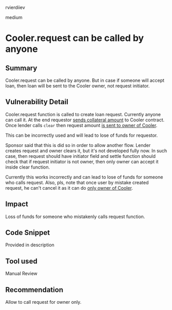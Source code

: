 rvierdiiev

medium

# Cooler.request can be called by anyone

## Summary
Cooler.request can be called by anyone. But in case if someone will accept loan, then loan will be sent to the Cooler owner, not request initiator.
## Vulnerability Detail
Cooler.request function is called to create loan request. Currently anyone can call it. At the end requestor [sends collateral amount](https://github.com/sherlock-audit/2023-01-cooler/blob/main/src/Cooler.sol#L85) to Cooler contract.
Once lender calls `clear` then request amount [is sent to owner of Cooler](https://github.com/sherlock-audit/2023-01-cooler/blob/main/src/Cooler.sol#L179).

This can be incorrectly used and will lead to lose of funds for requestor.

Sponsor said that this is did so in order to allow another flow. Lender creates request and owner clears it, but it's not developed fully now.
In such case, then request should have initiator field and settle function should check that if request initiator is not owner, then only owner can accept it inside clear function.

Currently this works incorrectly and can lead to lose of funds for someone who calls request.
Also, pls, note that once user by mistake created request, he can't cancel it as it can do [only owner of Cooler](https://github.com/sherlock-audit/2023-01-cooler/blob/main/src/Cooler.sol#L91-L92).
## Impact
Loss of funds for someone who mistakenly calls request function.
## Code Snippet
Provided in description
## Tool used

Manual Review

## Recommendation
Allow to call request for owner only.
